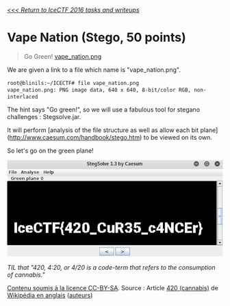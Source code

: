 _[<<< Return to IceCTF 2016 tasks and writeups](/icectf-2016)_
# Vape Nation (Stego, 50 points)

>Go Green! [vape_nation.png](https://play.icec.tf/problem-static/vape_nation_7d550b3069428e39775f31e7299cd354c721459043cf1a077bb388f4f531d459.png)

We are given a link to a file which name is "vape_nation.png".

```console
root@blinils:~/ICECTF# file vape_nation.png
vape_nation.png: PNG image data, 640 x 640, 8-bit/color RGB, non-interlaced
```

The hint says "Go green!", so we will use a fabulous tool for stegano challenges : Stegsolve.jar.

It will perform [analysis of the file structure as well as allow each bit plane]
(http://www.caesum.com/handbook/stego.htm) to be viewed on its own.

So let's go on the green plane!

![Affichage de l'image vape_flag.png](vape_flag.png)

_TIL that "420, 4:20, or 4/20 is a code-term that refers to the consumption of cannabis."_

[Contenu soumis à la licence CC-BY-SA](https://creativecommons.org/licenses/by-sa/3.0/deed.fr).
Source : Article [420 (cannabis)](https://en.wikipedia.org/wiki/420_%28cannabis_culture%29)
de [Wikipédia en anglais](https://en.wikipedia.org) 
([auteurs](https://en.wikipedia.org/w/index.php?title=420_%28cannabis_culture%29&action=history))
